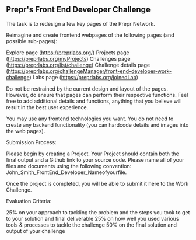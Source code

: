Prepr's Front End Developer Challenge
--------------

The task is to redesign a few key pages of the Prepr Network.

Reimagine and create frontend webpages of the following pages (and possible sub-pages):

Explore page (https://preprlabs.org/)
Projects page (https://preprlabs.org/myProjects)
Challenges page (https://preprlabs.org/list/challenge)
Challenge details page (https://preprlabs.org/challengeManager/front-end-developer-work-challenge)
Labs page (https://preprlabs.org/joinedLab)

Do not be restrained by the current design and layout of the pages. However, do ensure that pages can perform their respective functions. Feel free to add additional details and functions, anything that you believe will result in the best user experience.

You may use any frontend technologies you want. You do not need to create any backend functionality (you can hardcode details and images into the web pages).

Submission Process: 

Please begin by creating a Project. Your Project should contain both the final output and a Github link to your source code. Please name all of your files and documents using the following convention:
John_Smith_FrontEnd_Developer_Nameofyourfile.

Once the project is completed, you will be able to submit it here to the Work Challenge. 

Evaluation Criteria: 

25% on your approach to tackling the problem and the steps you took to get to your solution and final deliverable
25% on how well you used various tools & processes to tackle the challenge
50% on the final solution and output of your challenge